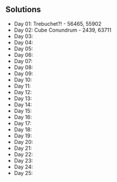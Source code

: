 ## Solutions 
* Day 01: Trebuchet?! - 56465, 55902
* Day 02: Cube Conundrum - 2439, 63711
* Day 03:
* Day 04:
* Day 05:
* Day 06:
* Day 07:
* Day 08:
* Day 09:
* Day 10:
* Day 11:
* Day 12:
* Day 13:
* Day 14:
* Day 15:
* Day 16:
* Day 17:
* Day 18:
* Day 19:
* Day 20:
* Day 21:
* Day 22:
* Day 23:
* Day 24:
* Day 25:
